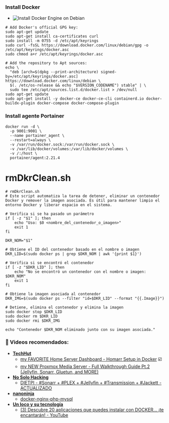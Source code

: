 ### Install Docker
- ![ Install Docker Engine on Debian ](https://docs.docker.com/engine/install/debian/)

```shell
# Add Docker's official GPG key:
sudo apt-get update
sudo apt-get install ca-certificates curl
sudo install -m 0755 -d /etc/apt/keyrings
sudo curl -fsSL https://download.docker.com/linux/debian/gpg -o /etc/apt/keyrings/docker.asc
sudo chmod a+r /etc/apt/keyrings/docker.asc

# Add the repository to Apt sources:
echo \
  "deb [arch=$(dpkg --print-architecture) signed-by=/etc/apt/keyrings/docker.asc] https://download.docker.com/linux/debian \
  $(. /etc/os-release && echo "$VERSION_CODENAME") stable" | \
  sudo tee /etc/apt/sources.list.d/docker.list > /dev/null
sudo apt-get update
sudo apt-get install -y docker-ce docker-ce-cli containerd.io docker-buildx-plugin docker-compose docker-compose-plugin
```

### Install agente Portainer
```shell
docker run -d \
  -p 9001:9001 \
  --name portainer_agent \
  --restart=always \
  -v /var/run/docker.sock:/var/run/docker.sock \
  -v /var/lib/docker/volumes:/var/lib/docker/volumes \
  -v /:/host \
  portainer/agent:2.21.4
```
# rmDkrClean.sh
```shell
# rmDkrClean.sh 
# Este script automatiza la tarea de detener, eliminar un contenedor Docker y remover la imagen asociada. Es útil para mantener limpio el entorno Docker y liberar espacio en el sistema.

# Verifica si se ha pasado un parámetro
if [ -z "$1" ]; then
    echo "Uso: $0 <nombre_del_contenedor_o_imagen>"
    exit 1
fi

DKR_NOM="$1"

# Obtiene el ID del contenedor basado en el nombre o imagen
DKR_LID=$(sudo docker ps | grep $DKR_NOM | awk '{print $1}')

# Verifica si se encontró el contenedor
if [ -z "$DKR_LID" ]; then
    echo "No se encontró un contenedor con el nombre o imagen: $DKR_NOM"
    exit 1
fi

# Obtiene la imagen asociada al contenedor
DKR_IMG=$(sudo docker ps --filter "id=$DKR_LID" --format "{{.Image}}")

# Detiene, elimina el contenedor y elimina la imagen
sudo docker stop $DKR_LID
sudo docker rm $DKR_LID
sudo docker rmi $DKR_IMG

echo "Contenedor $DKR_NOM eliminado junto con su imagen asociada."

```
### 🎥 Videos recomendados:
  - [**TechHut**](https://www.youtube.com/@TechHut)
    - [my FAVORITE Home Server Dashboard - Homarr Setup in Docker](https://youtu.be/A6vcTIzp_Ww?si=j4d0gjg9yrzVLnv5) ☑️
    - [my NEW Proxmox Media Server - Full Walkthrough Guide Pt.2 (Jellyfin, Sonarr, Gluetun, and MORE)](https://www.youtube.com/watch?v=Uzqf0qlcQlo)
  - [**No Solo Hacking**](https://www.youtube.com/@NoSoloHacking)
    - [ DIETPI - #Sonarr + #PLEX + #Jellyfin + #Transmission + #Jackett - ACTUALIZADO ](https://www.youtube.com/watch?v=I93VHAlpRsY)
- [**nanoninja**](https://github.com/nanoninja)
    - [docker-nginx-php-mysql](https://github.com/nanoninja/docker-nginx-php-mysql)
- [**Un loco y su tecnología**](https://www.youtube.com/@unlocoysutecnologia)
    - [(3) Descubre 20 aplicaciones que puedes instalar con DOCKER... ¡te encantarán! - YouTube](https://www.youtube.com/watch?v=gqpJ7RE02Ao)   
